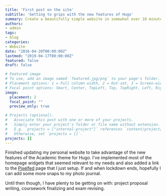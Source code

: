 ```yaml
---
title: 'First post on the site'
subtitle: 'Getting to grips with the new features of Hugo'
summary: Create a beautifully simple website in somewhat over 10 minutes.
authors:
- admin
tags:
- blog
categories:
- Website
date: "2016-04-20T00:00:00Z"
lastmod: "2019-04-17T00:00:00Z"
featured: false
draft: false

# Featured image
# To use, add an image named `featured.jpg/png` to your page's folder.
# Placement options: 1 = Full column width, 2 = Out-set, 3 = Screen-width
# Focal point options: Smart, Center, TopLeft, Top, TopRight, Left, Right, BottomLeft, Bottom, BottomRight
image:
  placement: 2
  focal_point: ""
  preview_only: true

# Projects (optional).
#   Associate this post with one or more of your projects.
#   Simply enter your project's folder or file name without extension.
#   E.g. `projects = ["internal-project"]` references `content/project/deep-learning/index.md`.
#   Otherwise, set `projects = []`.
projects: []
---
```


Finished updating my personal website to take advantage of the new features of the Academic theme for Hugo. I've implemented most of the homepage widgets that seemed relevant to my needs and also added a link to the [Pixelfed](https://pixelfed.de/hmlwilliams) page that I just setup. If and when lockdown ends, hopefully I can add some more snaps to my photo journal. 

Until then though, I have plenty to be getting on with: project proposal writing, coursework finalizing and exam revising.
